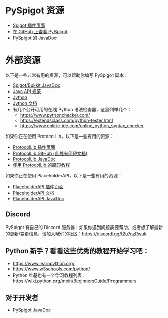 # PySpigot 资源

- [Spigot 插件页面](https://www.spigotmc.org/resources/pyspigot.111006/)
- [在 GitHub 上查看 PySpigot](https://github.com/magicmq/pyspigot)
- [PySpigot 的 JavaDoc](https://javadocs.magicmq.dev/pyspigot/)

# 外部资源

以下是一些非常有用的资源，可以帮助你编写 PySpigot 脚本：

- [Spigot/Bukkit JavaDoc](https://hub.spigotmc.org/javadocs/spigot/index.html?overview-summary.html)
- [Java API 规范](https://docs.oracle.com/en/java/javase/11/docs/api/index.html)
- [Jython](https://jython.org/)
- [Jython 文档](https://jython.readthedocs.io/en/latest/)
- 有几个公开可用的在线 Python 语法检查器，这里列举几个：
    - https://www.pythonchecker.com/
    - https://extendsclass.com/python-tester.html
    - https://www.online-ide.com/online_python_syntax_checker

如果你正在使用 ProtocolLib，以下是一些有用的资源：

- [ProtocolLib 插件页面](https://www.spigotmc.org/resources/protocollib.1997/)
- [ProtocolLib GitHub (此处有简短文档)](https://github.com/aadnk/ProtocolLib)
- [ProtocolLib JavaDoc](https://ci.dmulloy2.net/job/ProtocolLib/javadoc/index.html)
- [使用 ProtocolLib 的简短教程](https://dev.bukkit.org/projects/protocollib/pages/tutorial)

如果你正在使用 PlaceholderAPI，以下是一些有用的资源：

- [PlaceholderAPI 插件页面](https://www.spigotmc.org/resources/protocollib.1997/)
- [PlaceholderAPI 文档](https://github.com/PlaceholderAPI/PlaceholderAPI/wiki)
- [PlaceholderAPI JavaDoc](https://extendedclip.com/javadoc/placeholderapi/me/clip/placeholderapi/PlaceholderAPI.html)

## Discord

PySpigot 有自己的 Discord 服务器！如果你遇到问题需要帮助，或者想了解最新的更新/变更信息，请加入我们的社区：https://discord.gg/f2u7nzRwuk

## Python 新手？看看这些优秀的教程开始学习吧：

- https://www.learnpython.org/
- https://www.w3schools.com/python/
- Python 维基也有一个学习教程列表：https://wiki.python.org/moin/BeginnersGuide/Programmers

## 对于开发者

- [PySpigot JavaDoc](https://javadocs.magicmq.dev/pyspigot)
